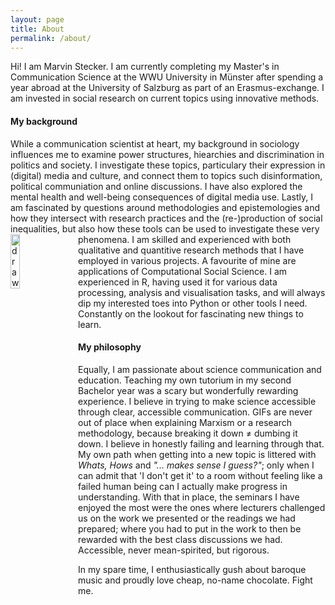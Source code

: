 ```yaml
---
layout: page
title: About
permalink: /about/
---
```


Hi! I am Marvin Stecker. I am currently completing my Master's in Communication Science at the WWU University in Münster after spending a year abroad at the University of Salzburg as part of an Erasmus-exchange. I am invested in social research on current topics using innovative methods.
<h4>My background</h4>
While a communication scientist at heart, my background in sociology influences me to examine power structures, hiearchies and discrimination in politics and society. I investigate these topics, particulary their expression in (digital) media and culture, and connect them to topics such disinformation, political communiation and online discussions. I have also explored the mental health and well-being consequences of digital media use. Lastly, I am fascinated by questions around methodologies and epistemologies and how they intersect with research practices and the (re-)production of social inequalities, but also how these tools can be used to investigate these very phenomena.   
<img src="https://media.giphy.com/media/BgBf6pW9qOgQU/giphy.gif" alt="drawing" align="left" width="15%" style="padding-right: 1%; min-width: 100px"/> 
I am skilled and experienced with both qualitative and quantitive research methods that I have employed in various projects. A favourite  of mine are applications of Computational Social Science. I am experienced in R, having used it for various data processing, analysis and visualisation tasks, and will always dip my interested toes into Python or other tools I need. Constantly on the lookout for fascinating new things to learn.

<h4>My philosophy</h4>
Equally, I am passionate about science communication and education. Teaching my own tutorium in my second Bachelor year was a scary but wonderfully rewarding experience. I believe in trying to make science accessible through clear, accessible communication. GIFs are never out of place when explaining Marxism or a research methodology, because breaking it down ≠ dumbing it down.  
I believe in honestly failing and learning through that. My own path when getting into a new topic is littered with <i>Whats, Hows</i> and <i>"... makes sense I guess?"</i>; only when I can admit that 'I don't get it' to a room without feeling like a failed human being can I actually make progress in understanding.
With that in place, the seminars I have enjoyed the most were the ones where lecturers challenged us on the work we presented or the readings we had prepared; where you had to put in the work to then be rewarded with the best class discussions we had. Accessible, never mean-spirited, but rigorous.

In my spare time, I enthusiastically gush about baroque music and proudly love cheap, no-name chocolate. Fight me.



[jekyll-organization]: https://github.com/jekyll
